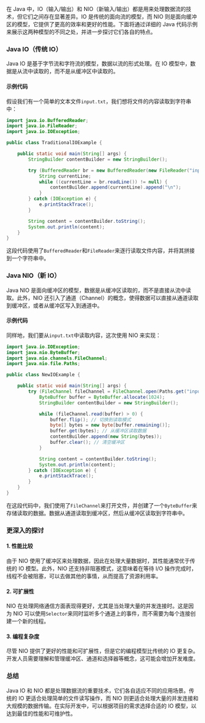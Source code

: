 在 Java 中，IO（输入/输出）和 NIO（新输入/输出）都是用来处理数据流的技术，但它们之间存在显著差异。IO 是传统的面向流的模型，而 NIO 则是面向缓冲区的模型，它提供了更高的效率和更好的性能。下面将通过详细的 Java 代码示例来展示这两种模型的不同之处，并进一步探讨它们各自的特点。

### Java IO（传统 IO）

Java IO 是基于字节流和字符流的模型，数据以流的形式处理。在 IO 模型中，数据是从流中读取的，而不是从缓冲区中读取的。

#### 示例代码

假设我们有一个简单的文本文件`input.txt`，我们想将文件的内容读取到字符串中：

```java
import java.io.BufferedReader;
import java.io.FileReader;
import java.io.IOException;

public class TraditionalIOExample {

    public static void main(String[] args) {
        StringBuilder contentBuilder = new StringBuilder();

        try (BufferedReader br = new BufferedReader(new FileReader("input.txt"))) {
            String currentLine;
            while ((currentLine = br.readLine()) != null) {
                contentBuilder.append(currentLine).append("\n");
            }
        } catch (IOException e) {
            e.printStackTrace();
        }

        String content = contentBuilder.toString();
        System.out.println(content);
    }
}
```

这段代码使用了`BufferedReader`和`FileReader`来逐行读取文件内容，并将其拼接到一个字符串中。

### Java NIO（新 IO）

Java NIO 是面向缓冲区的模型，数据是从缓冲区读取的，而不是直接从流中读取。此外，NIO 还引入了通道（Channel）的概念，使得数据可以直接从通道读取到缓冲区，或者从缓冲区写入到通道中。

#### 示例代码

同样地，我们要从`input.txt`中读取内容，这次使用 NIO 来实现：

```java
import java.io.IOException;
import java.nio.ByteBuffer;
import java.nio.channels.FileChannel;
import java.nio.file.Paths;

public class NewIOExample {

    public static void main(String[] args) {
        try (FileChannel fileChannel = FileChannel.open(Paths.get("input.txt"))) {
            ByteBuffer buffer = ByteBuffer.allocate(1024);
            StringBuilder contentBuilder = new StringBuilder();

            while (fileChannel.read(buffer) > 0) {
                buffer.flip(); // 切换到读取模式
                byte[] bytes = new byte[buffer.remaining()];
                buffer.get(bytes); // 从缓冲区读取数据
                contentBuilder.append(new String(bytes));
                buffer.clear(); // 清空缓冲区
            }

            String content = contentBuilder.toString();
            System.out.println(content);
        } catch (IOException e) {
            e.printStackTrace();
        }
    }
}
```

在这段代码中，我们使用了`FileChannel`来打开文件，并创建了一个`ByteBuffer`来存储读取的数据。数据从通道读取到缓冲区，然后从缓冲区读取到字符串中。

### 更深入的探讨

#### 1. 性能比较

由于 NIO 使用了缓冲区来处理数据，因此在处理大量数据时，其性能通常优于传统的 IO 模型。此外，NIO 还支持非阻塞模式，这意味着在等待 I/O 操作完成时，线程不会被阻塞，可以去做其他的事情，从而提高了资源利用率。

#### 2. 可扩展性

NIO 在处理网络通信方面表现得更好，尤其是当处理大量的并发连接时。这是因为 NIO 可以使用`Selector`来同时监听多个通道上的事件，而不需要为每个连接创建一个新的线程。

#### 3. 编程复杂度

尽管 NIO 提供了更好的性能和可扩展性，但是它的编程模型比传统的 IO 更复杂。开发人员需要理解和管理缓冲区、通道和选择器等概念，这可能会增加开发难度。

### 总结

Java IO 和 NIO 都是处理数据流的重要技术，它们各自适应不同的应用场景。传统的 IO 更适合处理简单的文件读写操作，而 NIO 则更适合处理大量的并发连接和大规模的数据传输。在实际开发中，可以根据项目的需求选择合适的 IO 模型，以达到最佳的性能和可维护性。
